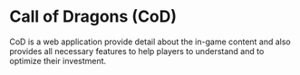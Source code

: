 # Call of Dragons (CoD)

CoD is a web application provide detail about the in-game content and also provides all necessary features to help players to understand and to optimize their investment.
